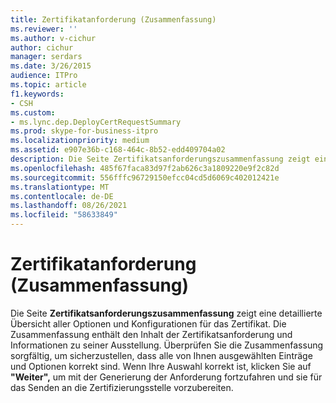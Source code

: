 ```yaml
---
title: Zertifikatanforderung (Zusammenfassung)
ms.reviewer: ''
ms.author: v-cichur
author: cichur
manager: serdars
ms.date: 3/26/2015
audience: ITPro
ms.topic: article
f1.keywords:
- CSH
ms.custom:
- ms.lync.dep.DeployCertRequestSummary
ms.prod: skype-for-business-itpro
ms.localizationpriority: medium
ms.assetid: e907e36b-c168-464c-8b52-edd409704a02
description: Die Seite Zertifikatsanforderungszusammenfassung zeigt eine detaillierte Übersicht aller Optionen und Konfigurationen für das Zertifikat. Die Zusammenfassung enthält den Inhalt der Zertifikatsanforderung und Informationen zu seiner Ausstellung. Überprüfen Sie die Zusammenfassung sorgfältig, um sicherzustellen, dass alle von Ihnen ausgewählten Einträge und Optionen korrekt sind. Wenn Ihre Auswahl korrekt ist, klicken Sie auf "Weiter", um mit der Generierung der Anforderung fortzufahren und sie für das Senden an die Zertifizierungsstelle vorzubereiten.
ms.openlocfilehash: 485f67faca83d97f2ab626c3a1809220e9f2c82d
ms.sourcegitcommit: 556fffc96729150efcc04cd5d6069c402012421e
ms.translationtype: MT
ms.contentlocale: de-DE
ms.lasthandoff: 08/26/2021
ms.locfileid: "58633849"
---
```

# <a name="certificate-request-summary"></a>Zertifikatanforderung (Zusammenfassung)
 
Die Seite **Zertifikatsanforderungszusammenfassung** zeigt eine detaillierte Übersicht aller Optionen und Konfigurationen für das Zertifikat. Die Zusammenfassung enthält den Inhalt der Zertifikatsanforderung und Informationen zu seiner Ausstellung. Überprüfen Sie die Zusammenfassung sorgfältig, um sicherzustellen, dass alle von Ihnen ausgewählten Einträge und Optionen korrekt sind. Wenn Ihre Auswahl korrekt ist, klicken Sie auf **"Weiter",** um mit der Generierung der Anforderung fortzufahren und sie für das Senden an die Zertifizierungsstelle vorzubereiten.
  

